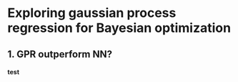 # Exploring gaussian process regression for Bayesian optimization


## 1. GPR outperform NN?
#### test



